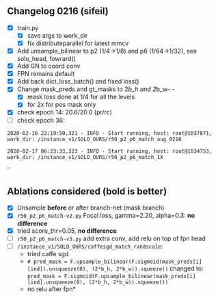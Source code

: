 ## Changelog 0216 (sifeil)

 - [x] train.py
	 - [x] save args to work_dir
	 - [x] fix distributeparallel for latest mmcv
 - [x] Add unsample_bilinear to p2 (1/4->1/8) and p6 (1/64->1/32), see solo_head, fowrard()
 - [x] Add GN to coord conv
 - [x] FPN remains default
 - [x] Add back dict_loss_batch() and fixed loss()
 - [x] Change mask_preds and gt_masks to 2*b_h and 2*b_w- - 
	 - [x] mask loss done at 1/4 for all the levels
	 - [x] for 2x for pos mask only
 - [x] check epoch 14: 20.6/20.0 (pr/rc)
 - [ ] check epoch 36: 

`2020-02-16 22:19:50,321 - INFO - Start running, host: root@1037871, work_dir: /instance_v1/SOLO_OURS/r50_p2_p6_match_aug_0216`

`2020-02-17 06:23:33,323 - INFO - Start running, host: root@1034753, work_dir: /instance_v1/SOLO_OURS/r50_p2_p6_match_1X`

``

## Ablations considered (bold is better)

 - [x] Unsample **before** or after branch-net (mask branch)
 - [x]  `r50_p2_p6_match-v2.py` Focal loss, gamma=2.20, alpha=0.3:  **no difference**
 - [x]  tried score_thr=0.05, **no difference**
 - [ ] `r50_p2_p6_match-v3.py` add extra conv, add relu on top of fpn head
 - [ ] `/instance_v1/SOLO_OURS/caffesgd_match_randscale`: 
	 - tried caffe sgd
	 - `# pred_mask = F.upsample_bilinear(F.sigmoid(mask_preds[i][ind]).unsqueeze(0), (2*b_h, 2*b_w)).squeeze()` 
	 changed to: 
		`pred_mask = F.sigmoid(F.upsample_bilinear(mask_preds[i][ind].unsqueeze(0), (2*b_h, 2*b_w)).squeeze())`
	- no relu after fpn*


<!--stackedit_data:
eyJoaXN0b3J5IjpbLTE1ODEzOTc5NjQsNzUwNTQzNTA0LC0xMT
kyMDM2NTAzLDg1NTc3OTM2MSwtNTQyNjU4MzQyLC01NTcwNjEz
OCwxNjA5NzE0MzAsLTU1Mjk0MjYzMSwyMzM1NTM5MTMsMzkxOT
A1NDk2XX0=
-->